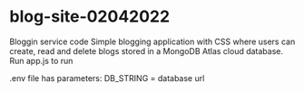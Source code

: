 # blog-site-02042022
Bloggin service code
Simple blogging application with CSS where users can create, read and delete blogs stored in a MongoDB Atlas cloud database.
Run app.js to run

.env file has parameters: 
DB_STRING = database url
